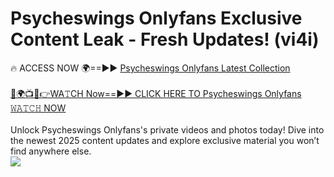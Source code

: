 # Psycheswings Onlyfans Exclusive Content Leak - Fresh Updates! (vi4i)

🔥 ACCESS NOW 🌍==►► <a href="https://tinyurl.com/kvy9nzfs" rel="nofollow">Psycheswings Onlyfans Latest Collection</a>
<br><br>
[🔴🌍📺📱👉WA𝚃CH Now==►► CLICK HERE TO Psycheswings Onlyfans 𝚆𝙰𝚃𝙲𝙷 NOW](https://tinyurl.com/kvy9nzfs)
<br><br>
Unlock Psycheswings Onlyfans's private videos and photos today! Dive into the newest 2025 content updates and explore exclusive material you won’t find anywhere else.
<br>
<a href="https://tinyurl.com/kvy9nzfs" rel="nofollow" data-target="animated-image.originalLink"><img src="https://camo.githubusercontent.com/8a4f000d20f83aca3bf7ec5f350d767afa0574a8a352519fd8cfa583a6f93a33/68747470733a2f2f692e696d6775722e636f6d2f644a486b345a712e676966" data-canonical-src="https://i.imgur.com/dJHk4Zq.gif" style="max-width: 100%; display: inline-block;" data-target="animated-image.originalImage"></a>
<br>
